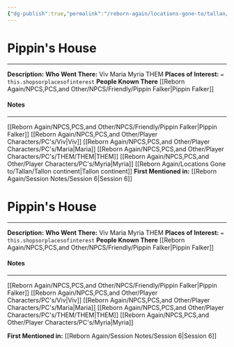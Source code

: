 ```yaml
---
{"dg-publish":true,"permalink":"/reborn-again/locations-gone-to/tallan/pippin-s-house/"}
---
```


# Pippin's House
---
**Description:** 
**Who Went There:** Viv Maria Myria THEM
**Places of Interest:** `= this.shopsorplacesofinterest`
**People Known There** [[Reborn Again/NPCS,PCS,and Other/NPCS/Friendly/Pippin Falker\|Pippin Falker]]


#### Notes
---

[[Reborn Again/NPCS,PCS,and Other/NPCS/Friendly/Pippin Falker\|Pippin Falker]]
[[Reborn Again/NPCS,PCS,and Other/Player Characters/PC's/Viv\|Viv]]
[[Reborn Again/NPCS,PCS,and Other/Player Characters/PC's/Maria\|Maria]]
[[Reborn Again/NPCS,PCS,and Other/Player Characters/PC's/THEM/THEM\|THEM]]
[[Reborn Again/NPCS,PCS,and Other/Player Characters/PC's/Myria\|Myria]]
[[Reborn Again/Locations Gone to/Tallan/Tallon continent\|Tallon continent]]
**First Mentioned in:** [[Reborn Again/Session Notes/Session 6\|Session 6]]

# Pippin's House
---
**Description:** 
**Who Went There:** Viv Maria Myria THEM
**Places of Interest:** `= this.shopsorplacesofinterest`
**People Known There** [[Reborn Again/NPCS,PCS,and Other/NPCS/Friendly/Pippin Falker\|Pippin Falker]]


#### Notes
---

[[Reborn Again/NPCS,PCS,and Other/NPCS/Friendly/Pippin Falker\|Pippin Falker]]
[[Reborn Again/NPCS,PCS,and Other/Player Characters/PC's/Viv\|Viv]]
[[Reborn Again/NPCS,PCS,and Other/Player Characters/PC's/Maria\|Maria]]
[[Reborn Again/NPCS,PCS,and Other/Player Characters/PC's/THEM/THEM\|THEM]]
[[Reborn Again/NPCS,PCS,and Other/Player Characters/PC's/Myria\|Myria]]

**First Mentioned in:** [[Reborn Again/Session Notes/Session 6\|Session 6]]
